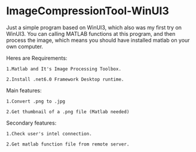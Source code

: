 # ImageCompressionTool-WinUI3
Just a simple program based on WinUI3, which also was my first try on WinUI3. 
You can calling MATLAB functions at this program, and then process the image, which means you should have installed matlab on your own computer.

Heres are Requirements:

	1.Matlab and It's Image Processing Toolbox.
	
	2.Install .net6.0 Framework Desktop runtime.
Main features:
	
	1.Convert .png to .jpg
	
	2.Get thumbnail of a .png file (Matlab needed)

Secondary features:
	
	1.Check user's intel connection.
	
	2.Get matlab function file from remote server.
 
